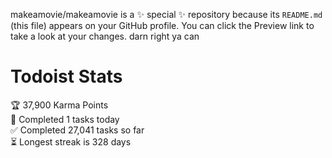 makeamovie/makeamovie is a ✨ special ✨ repository because its `README.md` (this file) appears on your GitHub profile.
You can click the Preview link to take a look at your changes. darn right ya can

# Todoist Stats

<!-- TODO-IST:START -->
🏆  37,900 Karma Points           
🌸  Completed 1 tasks today           
✅  Completed 27,041 tasks so far           
⏳  Longest streak is 328 days
<!-- TODO-IST:END -->